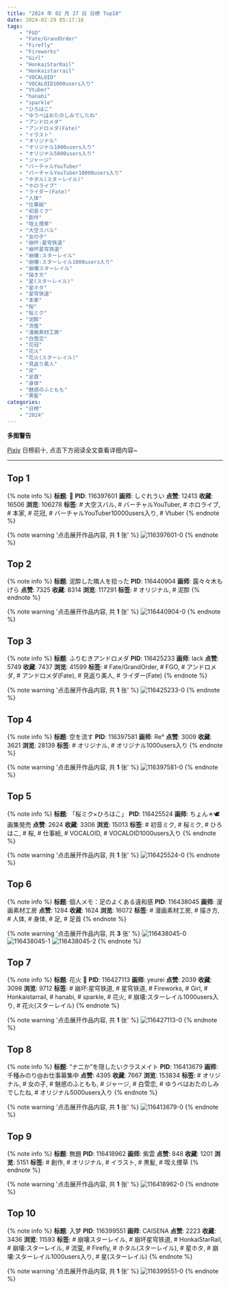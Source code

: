 ```yaml
---
title: "2024 年 02 月 27 日 日榜 Top10"
date: 2024-02-29 05:17:18
tags:
    - "FGO"
    - "Fate/GrandOrder"
    - "Firefly"
    - "Fireworks"
    - "Girl"
    - "HonkaiStarRail"
    - "Honkaistarrail"
    - "VOCALOID"
    - "VOCALOID1000users入り"
    - "Vtuber"
    - "hanabi"
    - "sparkle"
    - "ひろはこ"
    - "ゆうべはおたのしみでしたね"
    - "アンドロメダ"
    - "アンドロメダ(Fate)"
    - "イラスト"
    - "オリジナル"
    - "オリジナル1000users入り"
    - "オリジナル5000users入り"
    - "ジャージ"
    - "バーチャルYouTuber"
    - "バーチャルYouTuber10000users入り"
    - "ホタル(スターレイル)"
    - "ホロライブ"
    - "ライダー(Fate)"
    - "人体"
    - "仕事絵"
    - "初音ミク"
    - "創作"
    - "咥え煙草"
    - "大空スバル"
    - "女の子"
    - "崩坏:星穹铁道"
    - "崩坏星穹铁道"
    - "崩壊:スターレイル"
    - "崩壊:スターレイル1000users入り"
    - "崩壊スターレイル"
    - "描き方"
    - "星(スターレイル)"
    - "星ホタ"
    - "星穹铁道"
    - "本家"
    - "桜"
    - "桜ミク"
    - "泥酔"
    - "流萤"
    - "漫画素材工房"
    - "白雪恋"
    - "花冠"
    - "花火"
    - "花火(スターレイル)"
    - "見返り美人"
    - "足"
    - "足首"
    - "身体"
    - "魅惑のふともも"
    - "黒髪"
categories:
    - "日榜"
    - "2024"
---
```


<i class="fa fa-triangle-exclamation"></i>**多图警告**<i class="fa fa-triangle-exclamation"></i>

[Pixiv](https://www.pixiv.net/) 日榜前十, 点击下方阅读全文查看详细内容~

<!-- more -->

---

## Top 1

{% note info %}
**标题**: 🌼
**PID**: 116397601 **画师**: しぐれうい
**点赞**: 12413 **收藏**: 16506 **浏览**: 106278
**标签**: # 大空スバル, # バーチャルYouTuber, # ホロライブ, # 本家, # 花冠, # バーチャルYouTuber10000users入り, # Vtuber
{% endnote %}

{% note warning '点击展开作品内容, 共 **1** 张' %}
![116397601-0](https://i.pixiv.re/img-original/img/2024/02/26/00/00/18/116397601_p0.jpg)
{% endnote %}

## Top 2

{% note info %}
**标题**: 泥酔した隣人を拾った
**PID**: 116440904 **画师**: 露々々木もげら
**点赞**: 7325 **收藏**: 8314 **浏览**: 117291
**标签**: # オリジナル, # 泥酔
{% endnote %}

{% note warning '点击展开作品内容, 共 **1** 张' %}
![116440904-0](https://i.pixiv.re/img-original/img/2024/02/27/17/58/34/116440904_p0.jpg)
{% endnote %}

## Top 3

{% note info %}
**标题**: ふりむきアンドロメダ
**PID**: 116425233 **画师**: lack
**点赞**: 5749 **收藏**: 7437 **浏览**: 41599
**标签**: # Fate/GrandOrder, # FGO, # アンドロメダ, # アンドロメダ(Fate), # 見返り美人, # ライダー(Fate)
{% endnote %}

{% note warning '点击展开作品内容, 共 **1** 张' %}
![116425233-0](https://i.pixiv.re/img-original/img/2024/02/27/00/00/13/116425233_p0.png)
{% endnote %}

## Top 4

{% note info %}
**标题**: 空を流す
**PID**: 116397581 **画师**: Re°
**点赞**: 3009 **收藏**: 3621 **浏览**: 28139
**标签**: # オリジナル, # オリジナル1000users入り
{% endnote %}

{% note warning '点击展开作品内容, 共 **1** 张' %}
![116397581-0](https://i.pixiv.re/img-original/img/2024/02/26/00/00/14/116397581_p0.png)
{% endnote %}

## Top 5

{% note info %}
**标题**: 「桜ミク×ひろはこ」
**PID**: 116425524 **画师**: ちょん＊🕊 画集発売
**点赞**: 2624 **收藏**: 3306 **浏览**: 15013
**标签**: # 初音ミク, # 桜ミク, # ひろはこ, # 桜, # 仕事絵, # VOCALOID, # VOCALOID1000users入り
{% endnote %}

{% note warning '点击展开作品内容, 共 **1** 张' %}
![116425524-0](https://i.pixiv.re/img-original/img/2024/02/27/00/03/09/116425524_p0.jpg)
{% endnote %}

## Top 6

{% note info %}
**标题**: 個人メモ：足のよくある違和感
**PID**: 116438045 **画师**: 漫画素材工房
**点赞**: 1284 **收藏**: 1624 **浏览**: 16072
**标签**: # 漫画素材工房, # 描き方, # 人体, # 身体, # 足, # 足首
{% endnote %}

{% note warning '点击展开作品内容, 共 **3** 张' %}
![116438045-0](https://i.pixiv.re/img-original/img/2024/02/27/15/00/58/116438045_p0.jpg)
![116438045-1](https://i.pixiv.re/img-original/img/2024/02/27/15/00/58/116438045_p1.jpg)
![116438045-2](https://i.pixiv.re/img-original/img/2024/02/27/15/00/58/116438045_p2.jpg)
{% endnote %}

## Top 7

{% note info %}
**标题**: 花火 🌸
**PID**: 116427113 **画师**: yeurei
**点赞**: 2039 **收藏**: 3098 **浏览**: 9712
**标签**: # 崩坏:星穹铁道, # 星穹铁道, # Fireworks, # Girl, # Honkaistarrail, # hanabi, # sparkle, # 花火, # 崩壊:スターレイル1000users入り, # 花火(スターレイル)
{% endnote %}

{% note warning '点击展开作品内容, 共 **1** 张' %}
![116427113-0](https://i.pixiv.re/img-original/img/2024/02/27/00/55/29/116427113_p0.jpg)
{% endnote %}

## Top 8

{% note info %}
**标题**: “ナニか”を隠したいクラスメイト
**PID**: 116413679 **画师**: 千種みのり@お仕事募集中
**点赞**: 4395 **收藏**: 7667 **浏览**: 153834
**标签**: # オリジナル, # 女の子, # 魅惑のふともも, # ジャージ, # 白雪恋, # ゆうべはおたのしみでしたね, # オリジナル5000users入り
{% endnote %}

{% note warning '点击展开作品内容, 共 **1** 张' %}
![116413679-0](https://i.pixiv.re/img-original/img/2024/02/26/17/16/56/116413679_p0.jpg)
{% endnote %}

## Top 9

{% note info %}
**标题**: 無題
**PID**: 116418962 **画师**: 紫雲
**点赞**: 848 **收藏**: 1201 **浏览**: 5151
**标签**: # 創作, # オリジナル, # イラスト, # 黒髪, # 咥え煙草
{% endnote %}

{% note warning '点击展开作品内容, 共 **1** 张' %}
![116418962-0](https://i.pixiv.re/img-original/img/2024/02/26/20/49/02/116418962_p0.jpg)
{% endnote %}

## Top 10

{% note info %}
**标题**: 入梦
**PID**: 116399551 **画师**: CAISENA
**点赞**: 2223 **收藏**: 3436 **浏览**: 11593
**标签**: # 崩壊スターレイル, # 崩坏星穹铁道, # HonkaiStarRail, # 崩壊:スターレイル, # 流萤, # Firefly, # ホタル(スターレイル), # 星ホタ, # 崩壊:スターレイル1000users入り, # 星(スターレイル)
{% endnote %}

{% note warning '点击展开作品内容, 共 **1** 张' %}
![116399551-0](https://i.pixiv.re/img-original/img/2024/02/26/00/53/04/116399551_p0.jpg)
{% endnote %}
